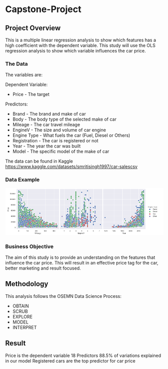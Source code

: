 # Capstone-Project

## Project Overview

This is a multiple linear regression analysis to show which features has a high coefficient with the dependent variable. This study will use the OLS regression analysis to show which variable influences the car price.

### The Data

The variables are:

Dependent Variable:
* Price - The target

Predictors:
* Brand - The brand and make of car
* Body - The body type of the selected make of car
* Mileage - The car travel mileage
* EngineV - The size and volume of car engine
* Engine Type - What fuels the car (Fuel, Diesel or Others)
* Registration - The car is registered or not
* Year - The year the car was built
* Model - The specific model of the make of car

The data can be found in Kaggle https://www.kaggle.com/datasets/smritisingh1997/car-salescsv

### Data Example

![graph1](./images/data1.png)

### Business Objective

The aim of this study is to provide an understanding on the features that influence the car price. This will result in an effective price tag for the car, better marketing and result focused.

## Methodology

This analysis follows the OSEMN Data Science Process:

* OBTAIN
* SCRUB
* EXPLORE
* MODEL
* INTERPRET

## Result

Price is the dependent variable
18 Predictors
88.5% of variations explained in our model
Registered cars are the top predictor for car price
